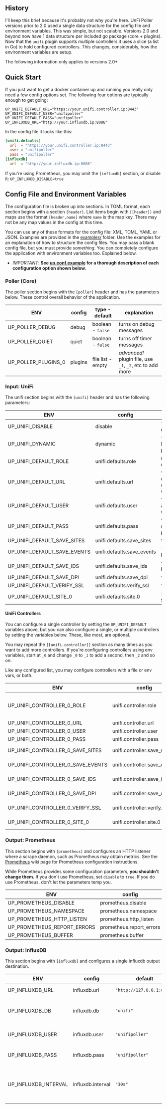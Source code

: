 ## History

I'll keep this brief because it's probably not why you're here. UnFi Poller versions
prior to 2.0 used a single data structure for the config file and environment
variables. This was simple, but not scalable. Versions 2.0 and beyond now have 1
data structure per included go package (core + plugins). Now that the `unifi` plugin
supports multiple controllers it uses a slice (a list in Go) to hold configured
controllers. This changes, considerably, how the environment variables are setup.

The following information only applies to versions 2.0+

## Quick Start

If you just want to get a docker container up and running you really only need a few
config options set. The following four options are typically enough to get going:

```shell
UP_UNIFI_DEFAULT_URL="https://your.unifi.controller.ip:8443"
UP_UNIFI_DEFAULT_USER="unifipoller"
UP_UNIFI_DEFAULT_PASS="unifipoller"
UP_INFLUXDB_URL="http://your.influxdb.ip:8086"
```

In the config file it looks like this:

```toml
[unifi.defaults]
  url  = "https://your.unifi.controller.ip:8443"
  user = "unifipoller"
  pass = "unifipoller"
[influxdb]
  url  = "http://your.influxdb.ip:8086"
```

If you're using Prometheus, you may omit the `[influxdb]` section, or disable it:
`UP_INFLUXDB_DISABLE=true`

## Config File and Environment Variables

The configuration file is broken up into sections. In TOML format, each section begins
with a section `[header]`. List items begin with `[[header]]` and maps use the
format `[header.name]` where `name` is the map key. There may not be any map values
in the config at this time.

You can use any of these formats for the config file: XML, TOML, YAML or JSON.
Examples are provided in the [examples/](../../tree/master/examples) folder.
Use the examples for an explanation of how to structure the config files.
You may pass a blank config file, but you must provide _something_. You can
completely configure the application with environment variables too. Explained below.

-   _IMPORTANT_: **See [up.conf.example](../../tree/master/examples/up.conf.example)
    for a thorough description of each configuration option shown below.**

### Poller (Core)

The poller section begins with the `[poller]` header and has the parameters below.
These control overall behavior of the application.

|ENV|config|type - default|explanation|
|---|---|---|---|
UP_POLLER_DEBUG|debug|boolean - `false`|turns on debug messages|
UP_POLLER_QUIET|quiet|boolean - `false`|turns off timer messages|
UP_POLLER_PLUGINS_0|plugins|file list - empty|_advanced!_ plugin file, use `_1`, `_2`, etc to add more|

### Input: UniFi

The unifi section begins with the `[unifi]` header and has the following parameters:

|ENV|config|default, explanation|
|---|---|---|
UP_UNIFI_DISABLE|disable|`false`, turns off this input. don't do that!|
UP_UNIFI_DYNAMIC|dynamic|`false`, enables dynamic lookups (from prometheus)|
UP_UNIFI_DEFAULT_ROLE|unifi.defaults.role|`URL`, allows grouping controllers|
UP_UNIFI_DEFAULT_URL|unifi.defaults.url|`"https://127.0.0.1:8443"`, only applies if no controllers are defined (next section)|
UP_UNIFI_DEFAULT_USER|unifi.defaults.user|`"unifipoller"`, default applies to any controller without a username|
UP_UNIFI_DEFAULT_PASS|unifi.defaults.pass|`""`, default applies to any controller without a password|
UP_UNIFI_DEFAULT_SAVE_SITES|unifi.defaults.save_sites|`true`|
UP_UNIFI_DEFAULT_SAVE_EVENTS|unifi.defaults.save_events|`false`, Only works with InfluxDB, added in v2.0.2|
UP_UNIFI_DEFAULT_SAVE_IDS|unifi.defaults.save_ids|`false`, Only works with InfluxDB|
UP_UNIFI_DEFAULT_SAVE_DPI|unifi.defaults.save_dpi|`false`|
UP_UNIFI_DEFAULT_VERIFY_SSL|unifi.defaults.verify_ssl|`false`|
UP_UNIFI_DEFAULT_SITE_0|unifi.defaults.site.0|`["all"]`, specify more sites with `_1`, `_2`, etc.|

#### UniFi Controllers

You can configure a single controller by setting the `UP_UNIFI_DEFAULT` variables above, but you can also
configure a single, or multiple controllers by setting the variables below.
These, like most, are optional.

You may repeat the `[[unifi.controller]]` section as many times as you want to add more controllers.
If you're configuring controllers using env variables, start at `_0` and change `_0` to `_1` to add a
second, then `_2` and so on.

Like any configured list, you may configure controllers with a file or env vars, or both.

|ENV|config|default, explanation|
|---|---|---|
UP_UNIFI_CONTROLLER_0_ROLE|unifi.controller.role|`URL`, allows grouping controllers, default applies to any controller without a role|
UP_UNIFI_CONTROLLER_0_URL|unifi.controller.url|`"https://127.0.0.1:8443"`|
UP_UNIFI_CONTROLLER_0_USER|unifi.controller.user|`"unifipoller"`|
UP_UNIFI_CONTROLLER_0_PASS|unifi.controller.pass|`""`|
UP_UNIFI_CONTROLLER_0_SAVE_SITES|unifi.controller.save_sites|`true`, Powers Network Sites dashboard|
UP_UNIFI_CONTROLLER_0_SAVE_EVENTS|unifi.controller.save_events|`false`, Only works with InfluxDB, added in v2.0.2|
UP_UNIFI_CONTROLLER_0_SAVE_IDS|unifi.controller.save_ids|`false`, Only works with InfluxDB|
UP_UNIFI_CONTROLLER_0_SAVE_DPI|unifi.controller.save_dpi|`false`, Powers DPI dashboard|
UP_UNIFI_CONTROLLER_0_VERIFY_SSL|unifi.controller.verify_ssl|`false`, Verify controller SSL certificate|
UP_UNIFI_CONTROLLER_0_SITE_0|unifi.controller.site.0|`["all"]`, specify more sites with `_1`, `_2`, etc.|

### Output: Prometheus

This section begins with `[prometheus]` and configures an HTTP listener where a scrape daemon,
such as Prometheus may obtain metrics. See the [Prometheus](Prometheus) wiki page for Prometheus
configuration instructions.

While Prometheus provides some configuration parameters, **you shouldn't change them.**
If you don't use Prometheus, set `disable` to `true`.
If you do use Prometheus, don't let the parameters temp you.

|ENV|config|default|
|---|---|---|
UP_PROMETHEUS_DISABLE|prometheus.disable|`false`|
UP_PROMETHEUS_NAMESPACE|prometheus.namespace|`unifipoller`|
UP_PROMETHEUS_HTTP_LISTEN|prometheus.http_listen|`0.0.0.0:9130`|
UP_PROMETHEUS_REPORT_ERRORS|prometheus.report_errors|`false`|
UP_PROMETHEUS_BUFFER|prometheus.buffer|`50`|

### Output: InfluxDB

This section begins with `[influxdb]` and configures a single influxdb output destination.

|ENV|config|default|explanation|
|---|---|---|---|
UP_INFLUXDB_URL|influxdb.url|`"http://127.0.0.1:8086"`|influxdb URL|
UP_INFLUXDB_DB|influxdb.db|`"unifi"`|name of database you created in influx|
UP_INFLUXDB_USER|influxdb.user|`"unifipoller"`|username with access to database|
UP_INFLUXDB_PASS|influxdb.pass|`"unifipoller"`|password for username|
UP_INFLUXDB_INTERVAL|influxdb.interval|`"30s"`|how often to poll and collect metrics, ie `"1m"` or `"90s"`|
